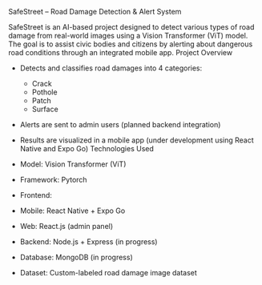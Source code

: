 SafeStreet – Road Damage Detection & Alert System

SafeStreet is an AI-based project designed to detect various types of road damage from real-world images using a Vision Transformer (ViT) model. The goal is to assist civic bodies and citizens by alerting about dangerous road conditions through an integrated mobile app.
Project Overview

- Detects and classifies road damages into 4 categories:
  - Crack
  - Pothole
  - Patch
  - Surface
- Alerts are sent to admin users (planned backend integration)
- Results are visualized in a mobile app (under development using React Native and Expo Go)
 Technologies Used

-  Model: Vision Transformer (ViT)
-  Framework: Pytorch
-  Frontend:
  - Mobile: React Native + Expo Go
  - Web: React.js (admin panel)
-  Backend: Node.js + Express (in progress)
-  Database: MongoDB (in progress)
-  Dataset: Custom-labeled road damage image dataset
